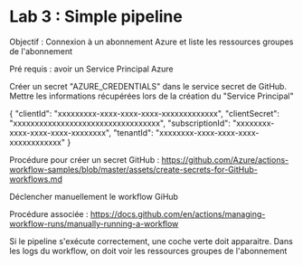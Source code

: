 # Lab 3 : Simple pipeline

Objectif : Connexion à un abonnement Azure et liste les ressources groupes de l'abonnement

Pré requis : avoir un Service Principal Azure

Créer un secret "AZURE_CREDENTIALS" dans le service secret de GitHub.
Mettre les informations récupérées lors de la création du "Service Principal"
  
  {
    "clientId": "xxxxxxxxx-xxxx-xxxx-xxxx-xxxxxxxxxxxxx",
    "clientSecret": "xxxxxxxxxxxxxxxxxxxxxxxxxxxxxxxxxx",
    "subscriptionId": "xxxxxxxx-xxxx-xxxx-xxxx-xxxxxxxx",
    "tenantId": "xxxxxxxx-xxxx-xxxx-xxxx-xxxxxxxxxxxx"
  } 


Procédure pour créer un secret GitHub : https://github.com/Azure/actions-workflow-samples/blob/master/assets/create-secrets-for-GitHub-workflows.md

Déclencher manuellement le workflow GiHub

Procédure associée : https://docs.github.com/en/actions/managing-workflow-runs/manually-running-a-workflow

Si le pipeline s'exécute correctement, une coche verte doit apparaitre. Dans les logs du workflow, on doit voir les ressources groupes de l'abonnement

  
